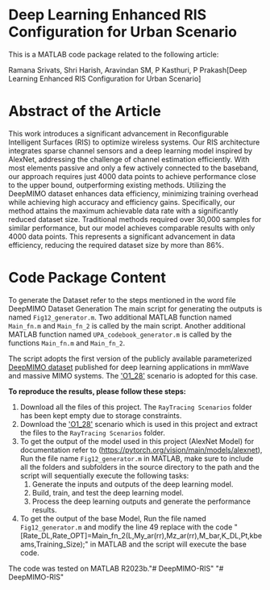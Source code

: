 # Deep Learning Enhanced RIS Configuration for Urban Scenario
This is a MATLAB code package related to the following article: 

Ramana Srivats, Shri Harish, Aravindan SM, P Kasthuri, P Prakash[Deep Learning Enhanced RIS Configuration for Urban Scenario]

# Abstract of the Article

This work introduces a significant advancement in Reconfigurable Intelligent Surfaces (RIS) to optimize wireless systems. Our RIS architecture integrates sparse channel sensors and a deep learning model inspired by AlexNet, addressing the challenge of channel estimation efficiently. With most elements passive and only a few actively connected to the baseband, our approach requires just 4000 data points to achieve performance close to the upper bound, outperforming existing methods. Utilizing the DeepMIMO dataset enhances data efficiency, minimizing training overhead while achieving high accuracy and efficiency gains. Specifically, our method attains the maximum achievable data rate with a significantly reduced dataset size. Traditional methods required over 30,000 samples for similar performance, but our model achieves comparable results with only 4000 data points. This represents a significant advancement in data efficiency, reducing the required dataset size by more than 86%.

# Code Package Content
To generate the Dataset refer to the steps mentioned in the word file DeepMIMO Dataset Generation
The main script for generating the outputs  is named `Fig12_generator.m`.
Two additional MATLAB function named `Main_fn.m` and `Main_fn_2` is called by the main script. Another additional MATLAB function named `UPA_codebook_generator.m` is called by the functions `Main_fn.m` and `Main_fn_2`.

The script adopts the first version of the publicly available parameterized [DeepMIMO dataset](https://www.deepmimo.net/versions/v2-matlab/) published for deep learning applications in mmWave and massive MIMO systems. The ['O1_28'](https://deepmimo.net/scenarios/o1-scenario/) scenario is adopted for this case.

**To reproduce the results, please follow these steps:**
1. Download all the files of this project. The `RayTracing Scenarios` folder has been kept empty due to storage constraints.
2. Download the ['O1_28'](https://deepmimo.net/scenarios/o1-scenario/) scenario which is used in this project and extract the files to the `RayTracing Scenarios` folder.
3. To get the output of the model used in this project (AlexNet Model) for documentation refer to (https://pytorch.org/vision/main/models/alexnet), Run the file name `Fig12_generator.m` in MATLAB, make sure to include all the folders and subfolders in the source directory to the path and the script will sequentially execute the following tasks:
    1. Generate the inputs and outputs of the deep learning model.
    2. Build, train, and test the deep learning model.
    3. Process the deep learning outputs and generate the performance results.
4. To get the output of the base Model, Run the file named `Fig12_generator.m` and modify the line 49 replace with the code "[Rate_DL,Rate_OPT]=Main_fn_2(L,My_ar(rr),Mz_ar(rr),M_bar,K_DL,Pt,kbeams,Training_Size);" in MATLAB and the script will execute the base code.
 
The code was tested on MATLAB R2023b."# DeepMIMO-RIS" 
"# DeepMIMO-RIS" 
